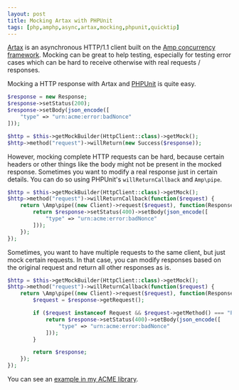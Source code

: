 ```yaml
---
layout: post
title: Mocking Artax with PHPUnit
tags: [php,amphp,async,artax,mocking,phpunit,quicktip]
---
```


[Artax](https://github.com/amphp/artax) is an asynchronous HTTP/1.1 client built on the [Amp concurrency framework](https://github.com/amphp/amp). Mocking can be great to help testing, especially for testing error cases which can be hard to receive otherwise with real requests / responses.

Mocking a HTTP response with Artax and [PHPUnit](https://phpunit.de/) is quite easy.

```php
$response = new Response;
$response->setStatus(200);
$response->setBody(json_encode([
	"type" => "urn:acme:error:badNonce"
]));

$http = $this->getMockBuilder(HttpClient::class)->getMock();
$http->method("request")->willReturn(new Success($response));
```

However, mocking complete HTTP requests can be hard, because certain headers or other things like the body might not be present in the mocked response. Sometimes you want to modify a real response just in certain details. You can do so using PHPUnit's `willReturnCallback` and `Amp\pipe`.

```php
$http = $this->getMockBuilder(HttpClient::class)->getMock();
$http->method("request")->willReturnCallback(function($request) {
    return \Amp\pipe((new Client)->request($request), function(Response $response) {
        return $response->setStatus(400)->setBody(json_encode([
            "type" => "urn:acme:error:badNonce"
        ]));
    });
});
```

Sometimes, you want to have multiple requests to the same client, but just mock certain requests. In that case, you can modify responses based on the original request and return all other responses as is.

```php
$http = $this->getMockBuilder(HttpClient::class)->getMock();
$http->method("request")->willReturnCallback(function($request) {
    return \Amp\pipe((new Client)->request($request), function(Response $response) {
        $request = $response->getRequest();

        if ($request instanceof Request && $request->getMethod() === "POST") {
            return $response->setStatus(400)->setBody(json_encode([
                "type" => "urn:acme:error:badNonce"
            ]));
        }

        return $response;
    });
});
```

You can see an [example in my ACME library](https://github.com/kelunik/acme/blob/dde5598e18f4a712d3ff9498fcb3419fc9fa8a23/test/AcmeClientTest.php#L177-L233).
